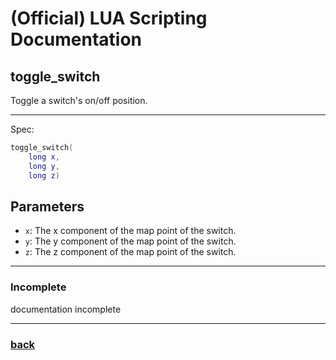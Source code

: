 
# (Official) LUA Scripting Documentation

## toggle_switch

Toggle a switch's on/off position.

___

Spec:

```lua
toggle_switch(
	long x,
	long y,
	long z)
```

## Parameters

- `x`: The x component of the map point of the switch.
- `y`: The y component of the map point of the switch.
- `z`: The z component of the map point of the switch.

___

### Incomplete

documentation incomplete

___

### [back](../other)
